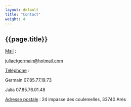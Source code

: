 ```yaml
---
layout: default
title: "Contact"
weight: 4
---
```


## {{page.title}}


<u>Mail</u> :

juliaetgermain@hotmail.com
<br>

<u>Téléphone</u> :

Germain 07.85.77.19.73

Julia 07.85.76.01.48
<br>

<u>Adresse postale</u> : 24 impasse des coulemelles, 33740 Arès
